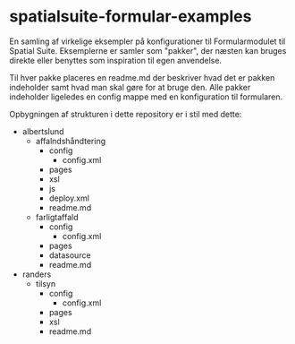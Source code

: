 # spatialsuite-formular-examples

En samling af virkelige eksempler på konfigurationer til Formularmodulet til Spatial Suite. Eksemplerne er samler som "pakker", der næsten kan bruges direkte eller benyttes som inspiration til egen anvendelse.

Til hver pakke placeres en readme.md der beskriver hvad det er pakken indeholder samt hvad man skal gøre for at bruge den. Alle pakker indeholder ligeledes en config mappe med en konfiguration til formularen.

Opbygningen af strukturen i dette repository er i stil med dette:

- albertslund
  - affalndshåndtering
    - config
      - config.xml
    - pages
    - xsl
    - js
    - deploy.xml
    - readme.md
  - farligtaffald
    - config
      - config.xml
    - pages
    - datasource
    - readme.md
- randers
  - tilsyn
    - config
      - config.xml
    - pages
    - xsl
    - readme.md
